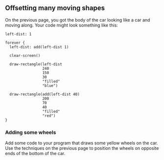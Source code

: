 ## Offsetting many moving shapes

On the previous page, you got the body of the car looking like a car and moving along.  Your code might look something like this:

```
left-dist: 1

forever {
  left-dist: add(left-dist 1)

  clear-screen()

  draw-rectangle(left-dist
                 240
                 150
                 30
                 "filled"
                 "blue")

  draw-rectangle(add(left-dist 40)
                 200
                 70
                 40
                 "filled"
                 "red")
}
```

### Adding some wheels

Add some code to your program that draws some yellow wheels on the car.  Use the techniques on the previous page to position the wheels on opposite ends of the bottom of the car.
